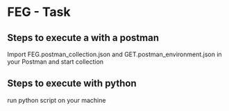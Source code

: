 # FEG - Task

## Steps to execute a with a postman

Import FEG.postman_collection.json and GET.postman_environment.json in your Postman and start collection

## Steps to execute with python

run python script on your machine 
